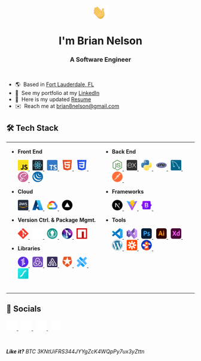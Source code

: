 <div align="center" name="top">
  <a>
    <img
      src="./public/assets/waving-hand.gif"
      width="37"
      height="37"
      alt="Waving Hand"
    />
  </a>

  # I'm Brian Nelson

  ### A Software Engineer
  <br>
</div>

* 🌎  Based in [Fort Lauderdale, FL](https://maps.app.goo.gl/wE4wRukRF5hKqtkh6)
* 💼  See my portfolio at my [LinkedIn](http://www.linkedin.com/in/briannnelson)
* 📄  Here is my updated [Resume](https://drive.google.com/file/d/1udiO_PHZJjLbHSN67tn-1wR2BKcZU-P3/view)
* ✉️  Reach me at [brian8nelson@gmail.com](mailto:brian8nelson@gmail.com)

## 🛠️ Tech Stack

<table>
<tr>
<!-- Left Column -->
<td valign="top" width="50%">

<p>

  * **Front End**

    <!-- JavaScript -->
    <a href="https://developer.mozilla.org/en-US/docs/Web/JavaScript" target="_blank" rel="noreferrer">
      <img src="./public/assets/javascript-logo.svg" width="28" height="28" alt="JavaScript Logo"/>
    </a>
    &nbsp;
    <!-- React -->
    <a href="https://reactjs.org/" target="_blank" rel="noreferrer">
      <img src="./public/assets/react-logo.svg" width="28" height="28" alt="React.js Logo"/>
    </a>
    &nbsp;
    <!-- TypeScript -->
    <a href="https://www.typescriptlang.org/" target="_blank" rel="noreferrer">
      <img src="./public/assets/typescript-logo.svg" width="28" height="28" alt="TypeScript Logo"/>
    </a>
    &nbsp;
    <!-- HTML5 -->
    <a href="https://developer.mozilla.org/en-US/docs/Glossary/HTML5" target="_blank" rel="noreferrer">
      <img src="./public/assets/html-5-logo.svg" width="28" height="28" alt="HTML5 Logo" />
    </a>
    &nbsp;
    <!-- CSS3 -->
    <a href="https://www.w3.org/TR/CSS/#css" target="_blank" rel="noreferrer">
      <img src="./public/assets/css-3-logo.svg" width="28" height="28" alt="CSS3 Logo"/>
    </a>
    &nbsp;
    <!-- Sass -->
    <a href="https://sass-lang.com/" target="_blank" rel="noreferrer">
      <img src="./public/assets/sass-logo.svg" width="28" height="28" alt="Sass Logo"/>
    </a>
    &nbsp;
    <!-- jQuery -->
    <a href="https://jquery.com/" target="_blank" rel="noreferrer">
      <img src="./public/assets/jquery-logo.svg" width="28" height="28" alt="jQuery Logo"/>
    </a>

  * **Cloud**

    <!-- AWS -->
    <a href="https://aws.amazon.com" target="_blank" rel="noreferrer">
      <img src="./public/assets/aws-logo.svg" width="28" height="28" alt="AWS Logo" />
    </a>
    &nbsp;
    <!-- Microsoft Azure -->
    <a href="https://azure.microsoft.com" target="_blank" rel="noreferrer">
      <img src="./public/assets/azure-logo.svg" width="28" height="28" alt="Microsoft Azure Logo" />
    </a>
    &nbsp;
    <!-- Google Cloud Platform -->
    <a href="https://cloud.google.com/" target="_blank" rel="noreferrer">
      <img src="./public/assets/google-cloud-platform-logo.svg" width="28" height="28" alt="Google Cloud Platform Logo" />
    </a>
    &nbsp;
    <!-- Vercel -->
    <a href="https://vercel.com/" target="_blank" rel="noreferrer">
      <img src="./public/assets/vercel-logo.svg" width="28" height="28" alt="Vercel Logo" />
    </a>

  * **Version Ctrl. & Package Mgmt.**

    <!-- Git -->
    <a href="https://git-scm.com/" target="_blank" rel="noreferrer">
      <img src="./public/assets/git-logo.svg" width="28" height="28" alt="Git Logo" />
    </a>
    &nbsp;
    <a href="https://github.com" target="_blank" rel="noreferrer">
      <picture>
        <source srcset="./public/assets/github-light-logo.svg" media="(prefers-color-scheme: dark)" />
        <source srcset="./public/assets/github-dark-logo.svg" media="(prefers-color-scheme: light), (prefers-color-scheme: no-preference)" />
        <img src="./public/assets/github-light-logo.svg" width="28" height="28" alt="GitHub Logo" />
      </picture>
    </a>
    &nbsp;
    <!-- Gitkraken -->
    <a href="https://www.gitkraken.com/" target="_blank" rel="noreferrer">
      <img src="./public/assets/gitkraken-logo.svg" width="28" height="28" alt="GitKraken Logo" />
    </a>
    &nbsp;
    <!-- Gitlens -->
    <a href="https://gitlens.amod.io/" target="_blank" rel="noreferrer">
      <img src="./public/assets/gitlens-logo.png" width="28" height="28" alt="Gitlens Logo" />
    </a>
    &nbsp;
    <!-- NPM -->
    <a href="https://www.npmjs.com/" target="_blank" rel="noreferrer">
      <img src="./public/assets/npm-logo.svg" width="28" height="28" alt="NPM Logo" />
    </a>

  * **Libraries**

    <!-- Axios -->
    <a href="https://axios-http.com/" target="_blank" rel="noreferrer">
      <img src="./public/assets/axios-logo.svg" width="28" height="28" alt="Axios Logo" />
    </a>
    &nbsp;
    <!-- Redux -->
    <a href="https://redux.js.org/" target="_blank" rel="noreferrer">
      <img src="./public/assets/redux-logo.svg" width="28" height="28" alt="Redux Logo" />
    </a>
    &nbsp;
    <!-- Sentry -->
    <a href="https://sentry.io/" target="_blank" rel="noreferrer">
      <img src="./public/assets/sentry-logo.svg" width="28" height="28" alt="Sentry Logo" />
    </a>
    &nbsp;
    <!-- Auth0 -->
    <a href="https://auth0.com/" target="_blank" rel="noreferrer">
      <img src="./public/assets/auth0-logo.svg" width="28" height="28" alt="Auth0 Logo" />
    </a>
    &nbsp;
    <!-- Capacitor -->
    <a href="https://capacitorjs.com/" target="_blank" rel="noreferrer">
      <img src="./public/assets/capacitor-logo.svg" width="28" height="28" alt="Capacitor Logo" />
    </a>
    &nbsp;
    <!-- Lottie -->
    <a href="https://airbnb.io/lottie/" target="_blank" rel="noreferrer">
      <img src="./public/assets/lottie-logo.svg" width="28" height="28" alt="Lottie Logo" />
    </a>
  </p>

<br/>

<!-- Right Column -->
<td valign="top" width="50%">

<p>

  * **Back End**

    <!-- Node.js -->
    <a href="https://nodejs.org/en/" target="_blank" rel="noreferrer">
      <img src="./public/assets/node-js-logo.svg" width="28" height="28" alt="Node.js Logo" />
    </a>
    &nbsp;
    <!-- Express.js -->
    <a href="https://expressjs.com/" target="_blank" rel="noreferrer">
      <img src="./public/assets/express-js-logo.svg" width="28" height="28" alt="Express.js Logo" />
    </a>
    &nbsp;
    <!-- Python -->
    <a href="https://www.python.org/" target="_blank" rel="noreferrer">
      <img src="./public/assets/python-logo.svg" width="28" height="28" alt="Python Logo" />
    </a>
    &nbsp;
    <!-- PHP -->
    <a href="https://www.php.net/" target="_blank" rel="noreferrer">
      <img src="./public/assets/php-logo.svg" width="28" height="28" alt="PHP Logo" />
    </a>
    &nbsp;
    <!-- MySQL -->
    <a href="https://www.mysql.com/" target="_blank" rel="noreferrer">
      <img src="./public/assets/mysql-logo.svg" width="28" height="28" alt="MySQL Logo" />
    </a>
    &nbsp;
    <!-- Postman -->
    <a href="https://www.postman.com/" target="_blank" rel="noreferrer">
      <img src="./public/assets/postman-logo.svg" width="28" height="28" alt="Postman Logo" />
    </a>
    &nbsp;

  * **Frameworks**

    <!-- Next.js -->
    <a href="https://nextjs.org/docs" target="_blank" rel="noreferrer">
      <img src="./public/assets/next-js-logo.svg" width="28" height="28" alt="Next.js Logo" />
    </a>
    &nbsp;
    <!-- Vite -->
    <a href="https://vitejs.dev/" target="_blank" rel="noreferrer">
      <img src="./public/assets/vite-js-logo.svg" width="28" height="28" alt="Vite.js Logo" />
    </a>
    &nbsp;
    <!-- Bootstrap -->
    <a href="https://getbootstrap.com/" target="_blank" rel="noreferrer">
      <img src="./public/assets/bootstrap-logo.svg" width="28" height="28" alt="Bootstrap Logo" />
    </a>
    &nbsp;

  * **Tools**

    <!-- VS Code -->
    <a href="https://code.visualstudio.com/" target="_blank" rel="noreferrer">
      <img src="./public/assets/visual-studio-code-logo.svg" width="28" height="28" alt="VS Code" />
    </a>
    &nbsp;
    <!-- Visual Studio -->
    <a href="https://visualstudio.microsoft.com/" target="_blank" rel="noreferrer">
      <img src="./public/assets/visual-studio-logo.svg" width="28" height="28" alt="Visual Studio Logo" />
    </a>
    &nbsp;
    <!-- Adobe Photoshop -->
    <a href="https://www.adobe.com/products/photoshop.html" target="_blank" rel="noreferrer">
      <img src="./public/assets/adobe-photoshop-logo.svg" width="28" height="28" alt="Adobe Photoshop Logo" />
    </a>
    &nbsp;
    <!-- Adobe Illustrator -->
    <a href="https://www.adobe.com/products/illustrator.html" target="_blank" rel="noreferrer">
      <img src="./public/assets/adobe-illustrator-logo.svg" width="28" height="28" alt="Adobe Illustrator Logo" />
    </a>
    &nbsp;
    <!-- Adobe XD -->
    <a href="https://www.adobe.com/products/xd.html" target="_blank" rel="noreferrer">
      <img src="./public/assets/adobe-xd-logo.svg" width="28" height="28" alt="Adobe XD Logo" />
    </a>
    &nbsp;
    <!-- WordPress -->
    <a href="https://wordpress.org/" target="_blank" rel="noreferrer">
      <img src="./public/assets/wordpress-logo.svg" width="28" height="28" alt="WordPress Logo" />
    </a>
    &nbsp;
    <!-- Zapier -->
    <a href="https://zapier.com/" target="_blank" rel="noreferrer">
      <img src="./public/assets/zapier-logo.svg" width="28" height="28" alt="Zapier Logo" />
    </a>
    &nbsp;
    <!-- Google Lighthouse -->
    <a href="https://developers.google.com/web/tools/lighthouse" target="_blank" rel="noreferrer">
      <img src="./public/assets/google-lighthouse-logo.svg" width="28" height="28" alt="Google Lighthouse Logo" />
    </a>
    &nbsp;
  </p>

</td>
</tr>
</table>

## 🔗 Socials

<p>
  <!-- LinkedIn -->
  <a href="https://linkedin.com/in/briannnelson" target="_blank" rel="noreferrer">
    <picture>
      <source srcset="./public/assets/linkedin-light-logo.svg" media="(prefers-color-scheme: dark)" />
      <source srcset="./public/assets/linkedin-dark-logo.svg" media="(prefers-color-scheme: light), (prefers-color-scheme: no-preference)" />
      <img src="./public/assets/linkedin-light-logo.svg" width="28" height="28" alt="LinkedIn Logo" />
    </picture>
  </a>
  &nbsp;
  <!-- Email -->
  <a href="mailto:brian8nelson@gmail.com" target="_blank" rel="noreferrer">
    <picture>
      <source srcset="./public/assets/email-light-icon.svg" media="(prefers-color-scheme: dark)" />
      <source srcset="./public/assets/email-dark-icon.svg" media="(prefers-color-scheme: light), (prefers-color-scheme: no-preference)" />
      <img src="./public/assets/email-light-icon.svg" width="28" height="28" alt="Email Icon" />
    </picture>
  </a>
  &nbsp;
  <!-- Twitter -->
  <a href="https://twitter.com/briannnelson" target="_blank" rel="noreferrer">
    <picture>
      <source srcset="./public/assets/x-twitter-light-logo.svg" media="(prefers-color-scheme: dark)" />
      <source srcset="./public/assets/x-twitter-dark-logo.svg" media="(prefers-color-scheme: light), (prefers-color-scheme: no-preference)" />
      <img src="./public/assets/x-twitter-light-logo.svg" width="28" height="28" alt="Twitter (X) Logo" />
    </picture>
  </a>
  &nbsp;
  <!-- GitHub -->
  <a href="https://github.com/briannnelson" target="_blank" rel="noreferrer">
    <picture>
      <source srcset="./public/assets/github-light-logo.svg" media="(prefers-color-scheme: dark)" />
      <source srcset="./public/assets/github-dark-logo.svg" media="(prefers-color-scheme: light), (prefers-color-scheme: no-preference)" />
      <img src="./public/assets/github-light-logo.svg" width="28" height="28" alt="GitHub Logo" />
    </picture>
  </a>
</p>

<br/>

_**Like it?** BTC 3KNtUiFRS344JYYgZcK4WQpPy7ux3yZttn_